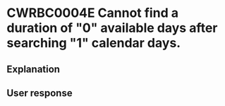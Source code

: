 # CWRBC0004E Cannot find a duration of "0" available days after searching "1" calendar days.

## Explanation

## User response